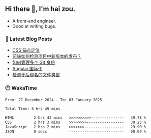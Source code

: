 ## Hi there 👋, I'm hai zou.

- A front-end engineer.
- Good at writing bugs.

### 📖 Latest Blog Posts
<!-- BLOG-POST-LIST:START -->
- [CSS 锚点定位](https://blog.izou.top/css/anchor-position/)
- [前端如何检测项目中新版本的发布？](https://blog.izou.top/angular/version-update/)
- [如何管理多个 Git 身份](https://blog.izou.top/git/multi-git-identity/)
- [Angular 国际化](https://blog.izou.top/angular/i18n/)
- [检测无后缀名的文件类型](https://blog.izou.top/js/filetype-check/)
<!-- BLOG-POST-LIST:END -->

### 🕐 WakaTime
<!--START_SECTION:waka-->

```txt
From: 27 December 2024 - To: 03 January 2025

Total Time: 6 hrs 49 mins

HTML         2 hrs 43 mins   >>>>>>>>>>---------------   39.78 %
CSS          2 hrs 3 mins    >>>>>>>>-----------------   30.23 %
JavaScript   2 hrs 2 mins    >>>>>>>------------------   29.90 %
JSON         0 secs          -------------------------   00.09 %
```

<!--END_SECTION:waka-->
